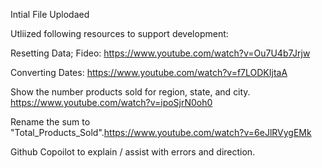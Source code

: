 Intial File Uplodaed

Utliized following resources to support development:

Resetting Data; Fideo: https://www.youtube.com/watch?v=Ou7U4b7Jrjw

Converting Dates: https://www.youtube.com/watch?v=f7LODKIjtaA

Show the number products sold for region, state, and city. https://www.youtube.com/watch?v=ipoSjrN0oh0

Rename the sum to "Total_Products_Sold".https://www.youtube.com/watch?v=6eJlRVygEMk

Github Copoilot to explain / assist with errors and direction.
